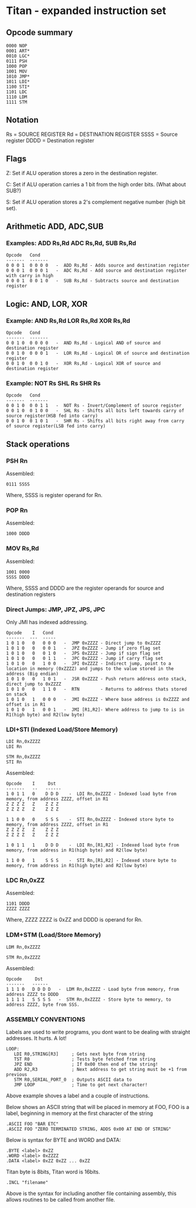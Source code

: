 # Titan - expanded instruction set #

## Opcode summary ##

    0000 NOP
    0001 ART*
    0010 LGC*
    0111 PSH
    1000 POP
    1001 MOV
    1010 JMP*
    1011 LDI*
    1100 STI*
    1101 LDC
    1110 LDM
    1111 STM

## Notation ##

Rs = SOURCE REGISTER
Rd = DESTINATION REGISTER
SSSS = Source register
DDDD = Destination register

## Flags ##

Z: Set if ALU operation stores a zero in the destination register.

C: Set if ALU operation carries a 1 bit from the high order bits. (What about SUB?)

S: Set if ALU operation stores a 2's complement negative number (high bit set).

## Arithmetic ADD, ADC,SUB ##

### Examples: ADD Rs,Rd  ADC Rs,Rd, SUB Rs,Rd ###

    Opcode   Cond
    -------  -------
    0 0 0 1  0 0 0 0   -  ADD Rs,Rd - Adds source and destination register
	0 0 0 1  0 0 0 1   -  ADC Rs,Rd - Add source and destination register with carry in high
	0 0 0 1  0 0 1 0   -  SUB Rs,Rd - Subtracts source and destination register


## Logic: AND, LOR, XOR ##

### Example: AND Rs,Rd  LOR Rs,Rd  XOR Rs,Rd ###

    Opcode   Cond
    -------  -------
    0 0 1 0  0 0 0 0   -  AND Rs,Rd - Logical AND of source and destination register
	0 0 1 0  0 0 0 1   -  LOR Rs,Rd - Logical OR of source and destination register
	0 0 1 0  0 0 1 0   -  XOR Rs,Rd - Logical XOR of source and destination register


### Example: NOT Rs  SHL Rs  SHR Rs ###

    Opcode   Cond
    -------  -------
    0 0 1 0  0 0 1 1   -  NOT Rs - Invert/Complement of source register
	0 0 1 0  0 1 0 0   -  SHL Rs - Shifts all bits left towards carry of source register(HSB fed into carry)
	0 0 1 0  0 1 0 1   -  SHR Rs - Shifts all bits right away from carry of source register(LSB fed into carry)


## Stack operations ##

### PSH Rn ###

Assembled: 

    0111 SSSS

Where, SSSS is register operand for Rn.

### POP Rn ###

Assembled: 

    1000 DDDD


### MOV Rs,Rd ###

Assembled:

    1001 0000
    SSSS DDDD

Where, SSSS and DDDD are the register operands for source and destination registers


### Direct Jumps: JMP, JPZ, JPS, JPC ###

Only JMI has indexed addressing.

    Opcode    I   Cond
    -------  ---  -----
    1 0 1 0   0   0 0 0   -  JMP 0xZZZZ - Direct jump to 0xZZZZ
    1 0 1 0   0   0 0 1   -  JPZ 0xZZZZ - Jump if zero flag set
    1 0 1 0   0   0 1 0   -  JPS 0xZZZZ - Jump if sign flag set
    1 0 1 0   0   0 1 1   -  JPC 0xZZZZ - Jump if carry flag set
	1 0 1 0   0   1 0 0   -  JPI 0xZZZZ - Indirect jump, point to a location in memory (0xZZZZ) and jumps to the value stored in the address (Big endian)
	1 0 1 0   0   1 0 1   -  JSR 0xZZZZ - Push return address onto stack, direct jump to 0xZZZZ
	1 0 1 0   0   1 1 0   -  RTN        - Returns to address thats stored on stack
    1 0 1 0   1   0 0 0   -  JMI 0xZZZZ - Where base address is 0xZZZZ and offset is in R1
	1 0 1 0   1   0 0 1   -  JMI [R1,R2]- Where address to jump to is in R1(high byte) and R2(low byte)

### LDI+STI (Indexed Load/Store Memory) ###

    LDI Rn,0xZZZZ
    LDI Rn
	
    STM Rn,0xZZZZ
    STI Rn

Assembled:

    Opcode    I     Dst
    -------   --   ------
    1 0 1 1   0    D D D    -  LDI Rn,0xZZZZ - Indexed load byte from memory, from address ZZZZ, offset in R1
	Z Z Z Z   Z    Z Z Z
	Z Z Z Z   Z    Z Z Z

	1 1 0 0   0    S S S    -  STI Rn,0xZZZZ - Indexed store byte to memory, from address ZZZZ, offset in R1
	Z Z Z Z   Z    Z Z Z
	Z Z Z Z   Z    Z Z Z
	
    1 0 1 1   1    D D D    -  LDI Rn,[R1,R2] - Indexed load byte from memory, from address in R1(high byte) and R2(low byte)
	
	1 1 0 0   1    S S S    -  STI Rn,[R1,R2] - Indexed store byte to memory, from address in R1(high byte) and R2(low byte)



### LDC Rn,0xZZ ###

Assembled:

    1101 DDDD
    ZZZZ ZZZZ

Where, ZZZZ ZZZZ is 0xZZ and DDDD is operand for Rn.


### LDM+STM (Load/Store Memory) ###

    LDM Rn,0xZZZZ

    STM Rn,0xZZZZ

Assembled:

    Opcode     Dst
    -------   ------
    1 1 1 0   D D D D   -  LDM Rn,0xZZZZ - Load byte from memory, from address ZZZZ to DDDD
    1 1 1 1   S S S S   -  STM Rn,0xZZZZ - Store byte to memory, to address ZZZZ, byte from SSS.


	

	
	
### ASSEMBLY CONVENTIONS ###

Labels are used to write programs, you dont want to be dealing with straight addresses. It hurts. A lot!

    LOOP:
       LDI R0,STRING[R3]     ; Gets next byte from string
       TST R0                ; Tests byte fetched from string
       JPZ END               ; If 0x00 then end of the string!
       ADD R2,R3             ; Next address to get string must be +1 from previous
       STM R0,SERIAL_PORT_0  ; Outputs ASCII data to 
       JMP LOOP              ; Time to get next character!

Above example shoves a label and a couple of instructions.


Below shows an ASCII string that will be placed in memory at FOO, FOO is a label, beginning in memory at the first character of the string

    .ASCII FOO "BAR ETC"
	.ASCIZ FOO "ZERO TERMINATED STRING, ADDS 0x00 AT END OF STRING"

Below is syntax for BYTE and WORD and DATA:

    .BYTE <label> 0xZZ
	.WORD <label> 0xZZZZ
	.DATA <label> 0xZZ 0xZZ ... 0xZZ

Titan byte is 8bits, Titan word is 16bits.

    .INCL "filename"

Above is the syntax for including another file containing assembly, this allows routines to be called from another file.